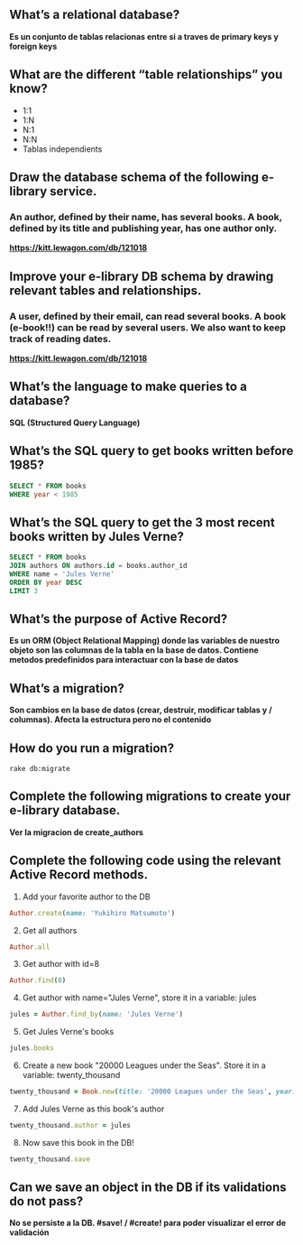 ## What’s a relational database?
**Es un conjunto de tablas relacionas entre si a traves de primary keys y foreign keys**

## What are the different “table relationships” you know?
- 1:1
- 1:N
- N:1
- N:N
- Tablas independients

## Draw the database schema of the following e-library service.
### An author, defined by their name, has several books. A book, defined by its title and publishing year, has one author only.
**https://kitt.lewagon.com/db/121018**

## Improve your e-library DB schema by drawing relevant tables and relationships.
### A user, defined by their email, can read several books. A book (e-book!!) can be read by several users. We also want to keep track of reading dates.
**https://kitt.lewagon.com/db/121018**

## What’s the language to make queries to a database?
**SQL (Structured Query Language)**

## What’s the SQL query to get books written before 1985?
```SQL
SELECT * FROM books
WHERE year < 1985
```

## What’s the SQL query to get the 3 most recent books written by Jules Verne?
```SQL
SELECT * FROM books
JOIN authors ON authors.id = books.author_id
WHERE name = 'Jules Verne'
ORDER BY year DESC
LIMIT 3
```

## What’s the purpose of Active Record?
**Es un ORM (Object Relational Mapping) donde las variables de nuestro objeto son las columnas de la tabla en la base de datos. Contiene metodos predefinidos para interactuar con la base de datos**

## What’s a migration?
**Son cambios en la base de datos (crear, destruir, modificar tablas y / columnas). Afecta la estructura pero no el contenido**

## How do you run a migration?
```
rake db:migrate
```

## Complete the following migrations to create your e-library database.
**Ver la migracion de create_authors**

## Complete the following code using the relevant Active Record methods.
1. Add your favorite author to the DB
```ruby
Author.create(name: 'Yukihiro Matsumoto')
```
2. Get all authors
```ruby
Author.all
```
3. Get author with id=8
```ruby
Author.find(8)
```
4. Get author with name="Jules Verne", store it in a variable: jules
```ruby
jules = Author.find_by(name: 'Jules Verne')
```
5. Get Jules Verne's books
```ruby
jules.books
```
6. Create a new book "20000 Leagues under the Seas". Store it in a variable: twenty_thousand
```ruby
twenty_thousand = Book.new(title: '20000 Leagues under the Seas', year: 1870)
```
7. Add Jules Verne as this book's author
```ruby
twenty_thousand.author = jules
```
8. Now save this book in the DB!
```ruby
twenty_thousand.save
```
## Can we save an object in the DB if its validations do not pass?
**No se persiste a la DB. #save! / #create! para poder visualizar el error de validación**
